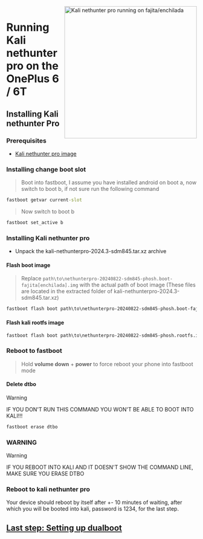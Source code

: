 <img align="right" src="enchilada.png" width="350" alt="Kali nethunter pro running on fajita/enchilada">

# Running Kali nethunter pro on the OnePlus 6 / 6T

## Installing Kali nethunter Pro

### Prerequisites
- [Kali nethunter pro image](https://kali.download/nethunterpro-images/kali-2024.3/kali-nethunterpro-2024.3-sdm845.tar.xz)

### Installing change boot slot
> Boot into fastboot, I assume you have installed android on boot a, now switch to boot b, if not sure run the following command

```cmd
fastboot getvar current-slot
```

> Now switch to boot b

```cmd
fastboot set_active b
```

### Installing Kali nethunter pro
- Unpack the kali-nethunterpro-2024.3-sdm845.tar.xz archive

#### Flash boot image
> Replace `path\to\nethunterpro-20240822-sdm845-phosh.boot-fajita[enchilada].img` with the actual path of boot image (These files are located in the extracted folder of kali-nethunterpro-2024.3-sdm845.tar.xz)

```cmd
fastboot flash boot path\to\nethunterpro-20240822-sdm845-phosh.boot-fajita[enchilada].img
```

#### Flash kali rootfs image
```cmd
fastboot flash boot path\to\nethunterpro-20240822-sdm845-phosh.rootfs.img
```

### Reboot to fastboot
> Hold **volume down** + **power** to force reboot your phone into fastboot mode

#### Delete dtbo
> [!WARNING]  
> 
> IF YOU DON'T RUN THIS COMMAND YOU WON'T BE ABLE TO BOOT INTO KALI!!!
```cmd
fastboot erase dtbo
```

### WARNING
> [!Warning]
> IF YOU REBOOT INTO KALI AND IT DOESN'T SHOW THE COMMAND LINE, MAKE SURE YOU ERASE DTBO

### Reboot to kali nethunter pro
Your device should reboot by itself after +- 10 minutes of waiting, after which you will be booted into kali, password is 1234, for the last step.

## [Last step: Setting up dualboot](/guide/4-dualboot.md)

















